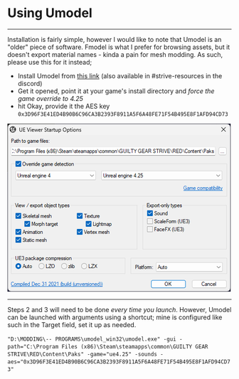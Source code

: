 # Using Umodel

<hr>

Installation is fairly simple, however I would like to note that Umodel is an "older" piece of software. Fmodel is what I prefer for browsing assets, but it doesn't export material names - kinda a pain for mesh modding. As such, please use this for it instead;

- Install Umodel from [this link](files/umodel_animscale.rar) (also available in #strive-resources in the discord)
- Get it opened, point it at your game's install directory and *force the game override to 4.25*
- hit Okay, provide it the AES key `0x3D96F3E41ED4B90B6C96CA3B2393F8911A5F6A48FE71F54B495E8F1AFD94CD73`

![umodel screenie](image.png)
<hr>

Steps 2 and 3 will need to be done *every time you launch*. However, Umodel can be launched with arguments using a shortcut;
mine is configured like such in the Target field, set it up as needed.

`"D:\MODDING\-- PROGRAMS\umodel_win32\umodel.exe" -gui -path="C:\Program Files (x86)\Steam\steamapps\common\GUILTY GEAR STRIVE\RED\Content\Paks" -game="ue4.25" -sounds -aes="0x3D96F3E41ED4B90B6C96CA3B2393F8911A5F6A48FE71F54B495E8F1AFD94CD73"`